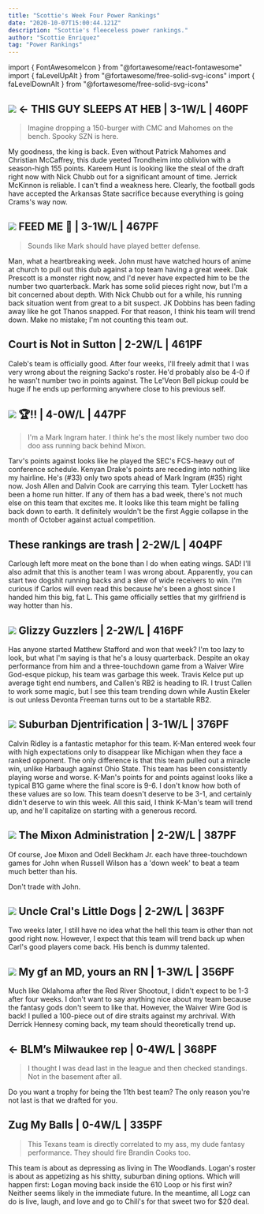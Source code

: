 ```yaml
---
title: "Scottie's Week Four Power Rankings"
date: "2020-10-07T15:00:44.121Z"
description: "Scottie's fleeceless power rankings."
author: "Scottie Enriquez"
tag: "Power Rankings"
---
```


import { FontAwesomeIcon } from "@fortawesome/react-fontawesome"
import { faLevelUpAlt } from "@fortawesome/free-solid-svg-icons"
import { faLevelDownAlt } from "@fortawesome/free-solid-svg-icons"

## <FontAwesomeIcon className="levelUp" icon={faLevelUpAlt} /> <img src="https://d1yqxti3jheii7.cloudfront.net/83296c4221970b26ea4d019a7581d032-four-scottie" class="sleeper-avatar"/> <- THIS GUY SLEEPS AT HEB | 3-1W/L | 460PF

> Imagine dropping a 150-burger with CMC and Mahomes on the bench. Spooky SZN is here.

My goodness, the king is back. Even without Patrick Mahomes and Christian McCaffrey, this dude yeeted Trondheim into oblivion with a season-high 155 points. Kareem Hunt is looking like the steal of the draft right now with Nick Chubb out for a significant amount of time. Jerrick McKinnon is reliable. I can't find a weakness here. Clearly, the football gods have accepted the Arkansas State sacrifice because everything is going Crams's way now.

## <FontAwesomeIcon className="levelDown" icon={faLevelDownAlt} /> <img src="https://d1yqxti3jheii7.cloudfront.net/1bac27b3e88d08f050e32b48195acf46-four-scottie" class="sleeper-avatar"/> FEED ME 🥄 | 3-1W/L | 467PF

> Sounds like Mark should have played better defense.

Man, what a heartbreaking week. John must have watched hours of anime at church to pull out this dub against a top team having a great week. Dak Prescott is a monster right now, and I'd never have expected him to be the number two quarterback. Mark has some solid pieces right now, but I'm a bit concerned about depth. With Nick Chubb out for a while, his running back situation went from great to a bit suspect. JK Dobbins has been fading away like he got Thanos snapped. For that reason, I think his team will trend down. Make no mistake; I'm not counting this team out.

## <FontAwesomeIcon className="levelUp" icon={faLevelUpAlt} /> Court is Not in Sutton | 2-2W/L | 461PF

Caleb's team is officially good. After four weeks, I'll freely admit that I was very wrong about the reigning Sacko's roster. He'd probably also be 4-0 if he wasn't number two in points against. The Le'Veon Bell pickup could be huge if he ends up performing anywhere close to his previous self.

## <FontAwesomeIcon className="levelDown" icon={faLevelDownAlt} /> <img src="https://d1yqxti3jheii7.cloudfront.net/74fa749fa8b47609e14d12a902511733-four-scottie" class="sleeper-avatar"/> 🏆‼️ | 4-0W/L | 447PF

> I'm a Mark Ingram hater. I think he's the most likely number two doo doo ass running back behind Mixon.

Tarv's points against looks like he played the SEC's FCS-heavy out of conference schedule. Kenyan Drake's points are receding into nothing like my hairline. He's (#33) only two spots ahead of Mark Ingram (#35) right now. Josh Allen and Dalvin Cook are carrying this team. Tyler Lockett has been a home run hitter. If any of them has a bad week, there's not much else on this team that excites me. It looks like this team might be falling back down to earth. It definitely wouldn't be the first Aggie collapse in the month of October against actual competition.

## <FontAwesomeIcon className="levelUp" icon={faLevelUpAlt} /> These rankings are trash | 2-2W/L | 404PF

Carlough left more meat on the bone than I do when eating wings. SAD! I'll also admit that this is another team I was wrong about. Apparently, you can start two dogshit running backs and a slew of wide receivers to win. I'm curious if Carlos will even read this because he's been a ghost since I handed him this big, fat L. This game officially settles that my girlfriend is way hotter than his.

## <FontAwesomeIcon className="levelDown" icon={faLevelDownAlt} /> <img src="https://d1yqxti3jheii7.cloudfront.net/405213591fe488220f2f4f79d9cc28eb-four-scottie" class="sleeper-avatar"/> Glizzy Guzzlers | 2-2W/L | 416PF

Has anyone started Matthew Stafford and won that week? I'm too lazy to look, but what I'm saying is that he's a lousy quarterback. Despite an okay performance from him and a three-touchdown game from a Waiver Wire God-esque pickup, his team was garbage this week. Travis Kelce put up average tight end numbers, and Callen's RB2 is heading to IR. I trust Callen to work some magic, but I see this team trending down while Austin Ekeler is out unless Devonta Freeman turns out to be a startable RB2.

## <FontAwesomeIcon className="levelUp" icon={faLevelUpAlt} /> <img src="https://d1yqxti3jheii7.cloudfront.net/a91cfbe2665c3bc237b6aa5199fb0d7a-four-scottie" class="sleeper-avatar"/> Suburban Djentrification | 3-1W/L | 376PF

Calvin Ridley is a fantastic metaphor for this team. K-Man entered week four with high expectations only to disappear like Michigan when they face a ranked opponent. The only difference is that this team pulled out a miracle win, unlike Harbaugh against Ohio State. This team has been consistently playing worse and worse. K-Man's points for and points against looks like a typical B1G game where the final score is 9-6. I don't know how both of these values are so low. This team doesn't deserve to be 3-1, and certainly didn't deserve to win this week. All this said, I think K-Man's team will trend up, and he'll capitalize on starting with a generous record.

## <FontAwesomeIcon className="levelUp" icon={faLevelUpAlt} /> <img src="https://d1yqxti3jheii7.cloudfront.net/94702f21e95d3aa14c8d671585ae6c58-four-scottie" class="sleeper-avatar"/> The Mixon Administration | 2-2W/L | 387PF

Of course, Joe Mixon and Odell Beckham Jr. each have three-touchdown games for John when Russell Wilson has a 'down week' to beat a team much better than his.

Don't trade with John.

## <FontAwesomeIcon className="levelUp" icon={faLevelUpAlt} /> <img src="https://d1yqxti3jheii7.cloudfront.net/400266e997f2d0857da2c8f2b939fda4-four-scottie" class="sleeper-avatar"/> Uncle Cral's Little Dogs | 2-2W/L | 363PF

Two weeks later, I still have no idea what the hell this team is other than not good right now. However, I expect that this team will trend back up when Carl's good players come back. His bench is dummy talented.

## <FontAwesomeIcon className="levelUp" icon={faLevelUpAlt} /> <img src="https://d1yqxti3jheii7.cloudfront.net/9733bc2c5dd8ec09c4de89d5a1255f96-four-scottie" class="sleeper-avatar"/> My gf an MD, yours an RN | 1-3W/L | 356PF

Much like Oklahoma after the Red River Shootout, I didn't expect to be 1-3 after four weeks. I don't want to say anything nice about my team because the fantasy gods don't seem to like that. However, the Waiver Wire God is back! I pulled a 100-piece out of dire straits against my archrival. With Derrick Hennesy coming back, my team should theoretically trend up.

## <FontAwesomeIcon className="levelDown" icon={faLevelDownAlt} /> <- BLM’s Milwaukee rep  | 0-4W/L | 368PF

> I thought I was dead last in the league and then checked standings. Not in the basement after all.

Do you want a trophy for being the 11th best team? The only reason you're not last is that we drafted for you.

## <FontAwesomeIcon className="levelDown" icon={faLevelDownAlt} /> Zug My Balls | 0-4W/L | 335PF

> This Texans team is directly correlated to my ass, my dude fantasy performance. They should fire Brandin Cooks too.

This team is about as depressing as living in The Woodlands. Logan's roster is about as appetizing as his shitty, suburban dining options. Which will happen first: Logan moving back inside the 610 Loop or his first win? Neither seems likely in the immediate future. In the meantime, all Logz can do is live, laugh, and love and go to Chili's for that sweet two for $20 deal.


